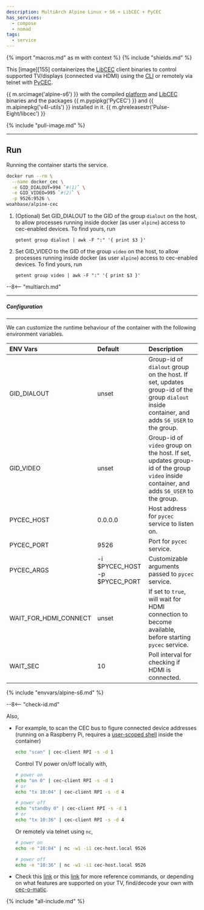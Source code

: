 ```yaml
---
description: MultiArch Alpine Linux + S6 + LibCEC + PyCEC
has_services:
  - compose
  - nomad
tags:
  - service
---
```


{% import "macros.md" as m with context %}
{% include "shields.md" %}

This [image][155] containerizes the [LibCEC][1] client binaries to
control supported TV/displays (connected via HDMI) using the
[CLI][3] or remotely via telnet with [PyCEC][4].

{{ m.srcimage('alpine-s6') }} with the compiled [platform][7] and
[LibCEC][2] binaries and the packages {{ m.pypipkg('PyCEC') }} and
{{ m.alpinepkg('v4l-utils') }} installed in it.
{{ m.ghreleasestr('Pulse-Eight/libcec') }}

{% include "pull-image.md" %}

---
Run
---

Running the container starts the service.

``` sh
docker run --rm \
  --name docker_cec \
  -e GID_DIALOUT=994 `#(1)` \
  -e GID_VIDEO=995 `#(2)` \
  -p 9526:9526 \
woahbase/alpine-cec
```

1. (Optional) Set GID_DIALOUT to the GID of the group `dialout` on the host, to allow processes
    running inside docker (as user `alpine`) access to cec-enabled
    devices. To find yours, run
    ```
    getent group dialout | awk -F ":" '{ print $3 }'
    ```

2. Set GID_VIDEO to the GID of the group `video` on the host, to allow processes
    running inside docker (as user `alpine`) access to cec-enabled
    devices. To find yours, run
    ```
    getent group video | awk -F ":" '{ print $3 }'
    ```

--8<-- "multiarch.md"

---
##### Configuration
---

We can customize the runtime behaviour of the container with the
following environment variables.

| ENV Vars                 | Default      | Description
| :---                     | :---         | :---
| GID_DIALOUT              | unset        | Group-id of `dialout` group on the host. If set, updates group-id of the group `dialout` inside container, and adds `S6_USER` to the group.
| GID_VIDEO                | unset        | Group-id of `video` group on the host. If set, updates group-id of the group `video` inside container, and adds `S6_USER` to the group.
| PYCEC_HOST               | 0.0.0.0      | Host address for `pycec` service to listen on.
| PYCEC_PORT               | 9526         | Port for `pycec` service.
| PYCEC_ARGS               | -i $PYCEC_HOST -p $PYCEC_PORT | Customizable arguments passed to `pycec` service.
| WAIT_FOR_HDMI_CONNECT    | unset        | If set to `true`, will wait for HDMI connection to become available, before starting `pycec` service.
| WAIT_SEC                 | 10           | Poll interval for checking if HDMI is connected.
{% include "envvars/alpine-s6.md" %}

--8<-- "check-id.md"

Also,

* For example, to scan the CEC bus to figure connected device
  addresses (running on a Raspberry Pi, requires
  a [user-scoped shell](#shell-access) inside the container)
  ``` sh
  echo "scan" | cec-client RPI -s -d 1
  ```
  Control TV power on/off locally with,
  ``` sh
  # power on
  echo "on 0" | cec-client RPI -s -d 1
  # or
  echo "tx 10:04" | cec-client RPI -s -d 4

  # power off
  echo "standby 0" | cec-client RPI -s -d 1
  # or
  echo "tx 10:36" | cec-client RPI -s -d 4
  ```
  Or remotely via telnet using `nc`,
  ``` sh
  # power on
  echo -e "10:04" | nc -w1 -i1 cec-host.local 9526

  # power off
  echo -e "10:36" | nc -w1 -i1 cec-host.local 9526
  ```

* Check this [link][5] or this [link][8] for more reference
  commands, or depending on what features are supported on your
  TV, find/decode your own with [cec-o-matic][6].

[1]: http://libcec.pulse-eight.com/
[2]: https://github.com/Pulse-Eight/libcec
[3]: https://manpages.debian.org/testing/cec-utils/cec-client.1.en.html
[4]: https://github.com/konikvranik/pyCEC
[5]: https://justaddpower.happyfox.com/kb/article/68-cec-over-ip-control/
[6]: https://www.cec-o-matic.com/
[7]: https://github.com/Pulse-Eight/platform
[8]: https://blog.gordonturner.com/2016/12/14/using-cec-client-on-a-raspberry-pi/
[9]: https://docs.kernel.org/admin-guide/media/cec.html

{% include "all-include.md" %}
